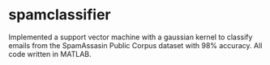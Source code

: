 # spamclassifier
Implemented a support vector machine with a gaussian kernel to classify emails from the SpamAssasin Public Corpus dataset with 98% accuracy. All code written in MATLAB.
